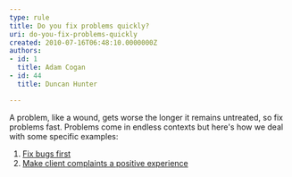 ```yaml
---
type: rule
title: Do you fix problems quickly?
uri: do-you-fix-problems-quickly
created: 2010-07-16T06:48:10.0000000Z
authors:
- id: 1
  title: Adam Cogan
- id: 44
  title: Duncan Hunter

---
```




<span class='intro'> 
  <p>A problem, like a wound, gets worse the longer it remains untreated, so fix problems fast. Problems come in endless contexts but here's how we deal with some specific examples&#58; </p>
<ol>
    <li><a href="/Management/RulesToSuccessfulProjects/Pages/FixBugsFrst.aspx">Fix bugs first</a> </li>
    <li><a href="http&#58;//www.ssw.com.au/ssw/Standards/Rules/RulesToBetterInboundCalls.aspx#MakeComplaintsPositive">Make client complaints a positive experience</a> </li>
</ol>
 </span>




